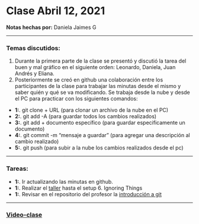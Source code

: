 # Clase Abril 12, 2021
**Notas hechas por:** Daniela Jaimes G


***

### Temas discutidos:

1. Durante la primera parte de la clase se presentó y discutió la tarea del buen y mal gráfico en el siguiente orden: Leonardo, Daniela, Juan Andrés y Eliana.
2. Posteriormente se creó en github una colaboración entre los participantes de la clase para trabajar las minutas desde el mismo y saber quién y qué se va modificando. Se trabaja desde la nube y desde el PC para practicar con los siguientes comandos:
* **1:**. git clone + URL  (para clonar un archivo de la nube en el PC)
* **2:**. git add -A (para guardar todos los cambios realizados)
* **3:**. git add + documento específico (para guardar especificamente un documento)
* **4:**. git commit -m “mensaje a guardar” (para agregar una descripción al cambio realizado)
* **5:**. git push (para subir a la nube los cambios realizados desde el pc)

*** 
### Tareas:
* **1:**. Ir actualizando las minutas en github.
* **1:**. Realizar el [taller](http://swcarpentry.github.io/git-novice/) hasta el setup 6. Ignoring Things
* **1:**. Revisar en el repositorio del profesor la [introducción a git](https://github.com/juan-pineda/git_intro)

	
***

### [Video-clase](https://drive.google.com/drive/u/0/folders/1kXdOEPkPyix0OVGVMEVY_xugTlCyv_-S)
